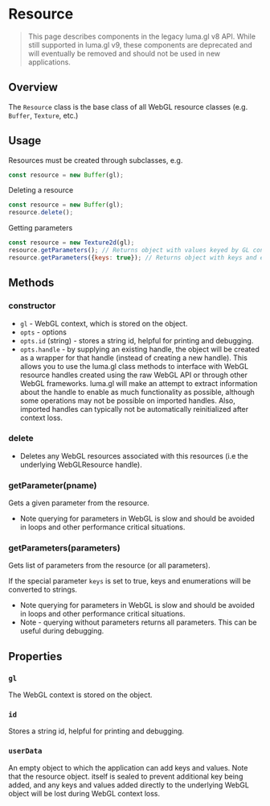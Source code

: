 # Resource

> This page describes components in the legacy luma.gl v8 API. While still supported in luma.gl v9, these components are deprecated and will eventually be removed and should not be used in new applications.

## Overview

The `Resource` class is the base class of all WebGL resource classes (e.g. `Buffer`, `Texture`, etc.)

## Usage

Resources must be created through subclasses, e.g.

```js
const resource = new Buffer(gl);
```

Deleting a resource

```js
const resource = new Buffer(gl);
resource.delete();
```

Getting parameters

```js
const resource = new Texture2d(gl);
resource.getParameters(); // Returns object with values keyed by GL constants.
resource.getParameters({keys: true}); // Returns object with keys and enum values converted to strings.
```

## Methods

### constructor

- `gl` - WebGL context, which is stored on the object.
- `opts` - options
- `opts.id` (string) - stores a string id, helpful for printing and debugging.
- `opts.handle` - by supplying an existing handle, the object will be created
  as a wrapper for that handle (instead of creating a new handle). This
  allows you to use the luma.gl class methods to interface with WebGL resource
  handles created using the raw WebGL API or through other WebGL frameworks.
  luma.gl will make an attempt to extract information about the handle to
  enable as much functionality as possible, although some operations may
  not be possible on imported handles. Also, imported handles can
  typically not be automatically reinitialized after context loss.

### delete

- Deletes any WebGL resources associated with this resources (i.e the underlying WebGLResource handle).

### getParameter(pname)

Gets a given parameter from the resource.

- Note querying for parameters in WebGL is slow and should be avoided in loops and other performance critical situations.

### getParameters(parameters)

Gets list of parameters from the resource (or all parameters).

If the special parameter `keys` is set to true, keys and enumerations will be converted to strings.

- Note querying for parameters in WebGL is slow and should be avoided in loops and other performance critical situations.
- Note - querying without parameters returns all parameters. This can be useful during debugging.

## Properties

### `gl`

The WebGL context is stored on the object.

### `id`

Stores a string id, helpful for printing and debugging.

### `userData`

An empty object to which the application can add keys and values. Note that
the resource object. itself is sealed to prevent additional key being added,
and any keys and values added directly to the underlying WebGL object will
be lost during WebGL context loss.
